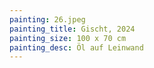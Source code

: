```yaml
---
painting: 26.jpeg
painting_title: Gischt, 2024
painting_size: 100 x 70 cm
painting_desc: Öl auf Leinwand
---
```


